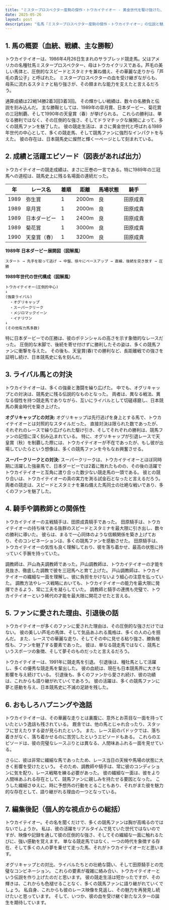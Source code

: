 ```yaml
---
title: "ミスタープロスペクター産駒の傑作・トウカイテイオー - 黄金世代を駆け抜けた、伝説の帝王"
date: 2025-05-26
layout: post
description: "名馬『ミスタープロスペクター産駒の傑作・トウカイテイオー』の伝説と魅力を深堀り"
---
```


## 1. 馬の概要（血統、戦績、主な勝鞍）

トウカイテイオーは、1986年4月26日生まれのサラブレッド競走馬。父はアメリカの名種牡馬ミスタープロスペクター、母はトウカイクリスである。芦毛の美しい馬体と、圧倒的なスピードとスタミナを兼ね備え、その華麗な走りから「芦毛の貴公子」と呼ばれた。  ミスタープロスペクターの血を受け継ぎながらも、母系に流れるスタミナと粘り強さが、その類まれな能力を支えたと言えるだろう。

通算成績は22戦14勝2着3回3着3回。  その輝かしい戦績は、数々の名勝負と伝説を刻み込んだ。  主な勝鞍としては、1989年の皐月賞、日本ダービー、菊花賞の三冠制覇、そして1990年の天皇賞（春）が挙げられる。  これらの勝利は、単なる勝利ではなく、その圧倒的な強さ、そしてドラマチックな展開によって、多くの競馬ファンを魅了した。 彼の競走生活は、まさに黄金世代と呼ばれる1989年世代の中心として、多くの競走馬、そして競馬ファンに強烈なインパクトを与えた。  彼の存在は、日本競馬史に燦然と輝く一ページとして刻まれている。


## 2. 成績と活躍エピソード（図表があれば出力）

トウカイテイオーの競走成績は、まさに圧巻の一言である。特に1989年の三冠馬への道程は、競馬史上に残る名場面の連続だった。

| 年 | レース名             | 着順 | 距離 | 馬場状態 | 騎手       |
|----|----------------------|-----|-----|---------|------------|
| 1989 | 弥生賞               | 1   | 2000m| 良       | 田原成貴   |
| 1989 | 皐月賞               | 1   | 2000m| 良       | 田原成貴   |
| 1989 | 日本ダービー           | 1   | 2400m| 良       | 田原成貴   |
| 1989 | 菊花賞               | 1   | 3000m| 良       | 田原成貴   |
| 1990 | 天皇賞（春）           | 1   | 3200m| 良       | 田原成貴   |


**1989年 日本ダービー展開図（図解風）**

```
スタート → 先手を取って逃げ → 中盤、徐々にペースアップ → 直線、後続を突き放す → 圧勝
```

**1989年世代の世代構成（図解風）**

```
トウカイテイオー(圧倒的中心)
↓
(強豪ライバル)
  ・オグリキャップ
  ・スーパークリーク
  ・メジロマックイーン
  ・イナリワン
↓
(その他有力馬多数)
```

特に日本ダービーでの圧勝は、彼のポテンシャルの高さを示す象徴的なレースだった。  圧倒的な末脚で、後続を寄せ付けずに勝利したその姿は、多くの競馬ファンに衝撃を与えた。  その後も、天皇賞(春)での勝利など、長距離戦での強さを証明し続け、日本競馬史に名を刻んだ。


## 3. ライバル馬との対決

トウカイテイオーは、多くの強豪と激闘を繰り広げた。  中でも、オグリキャップとの対決は、競馬史に残る伝説的なものとなった。  両者は、異なる戦法、異なる個性を持つ競走馬でありながら、互いにライバルとして切磋琢磨し、日本競馬の黄金時代を築き上げた。

**オグリキャップとの対決:**  オグリキャップは先行逃げを身上とする馬で、トウカイテイオーとは対照的なスタイルだった。  直接対決は限られた数であったが、それぞれのレースで繰り広げられた駆け引き、そしてそれぞれの勝利は、競馬ファンの記憶に深く刻み込まれている。  特に、オグリキャップが引退レースで天皇賞（秋）を制覇した際には、トウカイテイオーが不在であったが、もし彼が出場していたらという想像は、多くの競馬ファンを今もなお興奮させる。

**スーパークリークとの対決:**  スーパークリークは、トウカイテイオーとほぼ同時期に活躍した強豪馬で、日本ダービーでは2着に敗れたものの、その後の活躍でトウカイテイオーと互角に渡り合った数少ない競走馬の一頭である。  彼との競り合いは、トウカイテイオーの真の実力を測る試金石となったと言えるだろう。  両者の競走は、スピードとスタミナを兼ね備えた馬同士の壮絶な戦いであり、多くのファンを魅了した。


## 4. 騎手や調教師との関係性

トウカイテイオーの主戦騎手は、田原成貴騎手であった。  田原騎手は、トウカイテイオーの持ち味である抜群のスピードとスタミナを最大限に引き出し、数々の勝利に導いた。  彼らは、まるで一心同体のような信頼関係を築き上げており、そのコンビネーションは、多くの競馬ファンを感動させた。  田原騎手は、トウカイテイオーの気性も良く理解しており、彼を落ち着かせ、最高の状態に持っていく手腕を持っていた。

調教師は、戸山為夫調教師であった。戸山調教師は、トウカイテイオーの才能を見抜き、徹底した調教で彼を三冠馬へと育て上げた。  戸山調教師は、トウカイテイオーの繊細な一面を理解し、彼に負担をかけないよう細心の注意を払っていた。  調教方法やレース戦略においても、トウカイテイオーの能力を最大限に発揮できるよう、常に工夫を凝らしていた。  調教師と騎手の連携も完璧で、トウカイテイオーという稀代の才能を最大限に開花させたと言える。


## 5. ファンに愛された理由、引退後の話

トウカイテイオーが多くのファンに愛された理由は、その圧倒的な強さだけではない。  彼の美しい芦毛の馬体、そして気品あふれる風格は、多くの人の心を掴んだ。  また、レースでの華麗な走り、そしてその中に見せる粘り強さ、勝負根性も、ファンを魅了する要素であった。  彼は、単なる競走馬ではなく、競馬というスポーツの象徴、そして夢そのものだったと言えるだろう。

トウカイテイオーは、1991年に競走馬を引退。  引退後は、種牡馬として活躍し、多くの優秀な競走馬を輩出した。  彼の血統は、現在も日本競馬界に大きな影響を与え続けている。  引退後も、多くのファンから愛され続け、彼の功績は、これからも語り継がれていくであろう。  彼の活躍は、多くの競馬ファンに夢と感動を与え、日本競馬史に不滅の足跡を残した。


## 6. おもしろハプニングや逸話

トウカイテイオーは、その華麗な走りとは裏腹に、意外とお茶目な一面を持っていたという逸話も残されている。  厩舎では、他の馬とじゃれ合ったり、スタッフに甘えたりする姿が見られたという。  また、レース前のパドックでは、落ち着きがなく、落ち着かせるのに苦労したというエピソードもある。  これらのエピソードは、彼の完璧なレースぶりとは異なる、人間味あふれる一面を見せている。

さらに、彼は非常に繊細な馬であったため、レース当日の天候や馬場の状態に大きく影響を受けたという。  そのため、調教師や騎手は、常に彼のコンディションに気を配り、レース戦略を練る必要があった。  彼の繊細な一面は、彼をより人間味あふれる存在として、競馬ファンに親しみを持たせる要因となった。  こうした繊細さゆえに、時に予想外の行動をとることもあり、それがまた彼を魅力的な存在として、語り継がれる理由の一つとなっている。


## 7. 編集後記（個人的な視点からの総括）

トウカイテイオー。その名を聞くだけで、多くの競馬ファンは胸が高鳴るのではないでしょうか。  私は、彼の活躍をリアルタイムで見ていた世代ではないのですが、映像や記録を通して彼の圧倒的な強さ、そしてその繊細な一面に触れるたびに、強い感動を覚えます。  単なる競走馬ではなく、一つの時代を象徴する存在、そして多くの人の夢を乗せて走った馬、それがトウカイテイオーだと思います。

オグリキャップとの対比、ライバルたちとの壮絶な闘い、そして田原騎手との完璧なコンビネーション。  これらの要素が複雑に絡み合い、トウカイテイオーという伝説を作り上げたのだと思います。  彼の競走生活は短かったですが、その輝きは、これからも色褪せることなく、多くの競馬ファンに語り継がれていくでしょう。  私自身、これからも彼のレース映像を見返し、その魅力を再発見し続けたいと思っています。  そして、いつか、彼の血を受け継ぐ新たなスターの誕生を期待しています。
